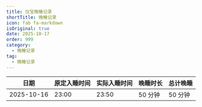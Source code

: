 ```yaml
---
title: 仪宝晚睡记录
shortTitle: 晚睡记录
icon: fab fa-markdown
isOriginal: true
date: 2025-10-17
order: 999
category:
  - 晚睡记录
tag:
  - 晚睡记录
---
```



| 日期       | 原定入睡时间 | 实际入睡时间 | 晚睡时长 | 总计晚睡 |
| ---------- | ------------ | ------------ | -------- | -------- |
| 2025-10-16 | 23:00        | 23:50        | 50 分钟  | 50 分钟  |

